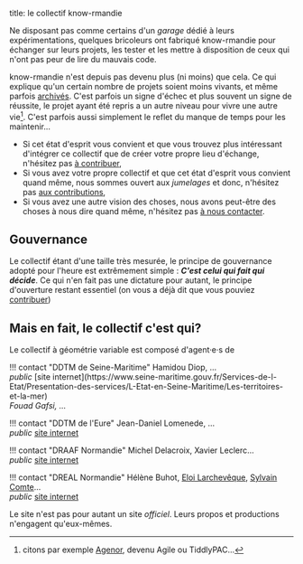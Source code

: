 title: le collectif know-rmandie

Ne disposant pas comme certains d'un _garage_ dédié à leurs expérimentations, quelques bricoleurs ont fabriqué know-rmandie pour échanger sur leurs projets, les tester et les mettre à disposition de ceux qui n'ont pas peur de lire du mauvais code.

know-rmandie n'est depuis pas devenu plus (ni moins) que cela. Ce qui explique qu'un certain nombre de projets soient moins vivants, et même parfois [archivés](../archives/index.md). C'est parfois un signe d'échec et plus souvent un signe de réussite, le projet ayant été repris a un autre niveau pour vivre une autre vie[^x]. C'est parfois aussi simplement le reflet du manque de temps pour les maintenir...

* Si cet état d'esprit vous convient et que vous trouvez plus intéressant d'intégrer ce collectif que de créer votre propre lieu d'échange, n'hésitez pas [à contribuer](./contribuer.md),
* Si vous avez votre propre collectif et que cet état d'esprit vous convient quand même, nous sommes ouvert aux _jumelages_ et donc, n'hésitez pas [aux contributions](./contribuer.md),
* Si vous avez une autre vision des choses, nous avons peut-être des choses à nous dire quand même, n'hésitez pas [à nous contacter](./contribuer.md).

## Gouvernance

Le collectif étant d'une taille très mesurée, le principe de gouvernance adopté pour l'heure est extrêmement simple : **_C'est celui qui fait qui décide_**. Ce qui n'en fait pas une dictature pour autant, le principe d'ouverture restant essentiel (on vous a déjà dit que vous pouviez [contribuer](./contribuer.md))

## Mais en fait, le collectif c'est qui?

Le collectif à géométrie variable est composé d'agent·e·s de

<div markdown="1" class="three cols">
!!! contact "DDTM de Seine-Maritime"
    Hamidou Diop, ...<br/>
    <i class="m-icons">public</i> [site internet](https://www.seine-maritime.gouv.fr/Services-de-l-Etat/Presentation-des-services/L-Etat-en-Seine-Maritime/Les-territoires-et-la-mer)<br/>
    <i>Fouad Gafsi, ...</i>

!!! contact "DDTM de l'Eure"
    Jean-Daniel Lomenede, ...<br/>
    <i class="m-icons">public</i> [site internet](http://www.eure.gouv.fr/Services-de-l-Etat/Agriculture-environnement-amenagement-et-logement/La-direction-departementale-des-territoires-et-de-la-mer-D.D.T.M/Coordonnees-et-plans-d-acces)

!!! contact "DRAAF Normandie"
    Michel Delacroix, Xavier Leclerc...<br/>
    <i class="m-icons">public</i> [site internet](https://draaf.normandie.agriculture.gouv.fr)

!!! contact "DREAL Normandie"
    Hélène Buhot, [Eloi Larchevêque][Eloi2Rouen], [Sylvain Comte][sycom]...<br/>
    <i class="m-icons">public</i> [site internet](https://normandie.developpement-durable.gouv.fr)

</div>

Le site n'est pas pour autant un site _officiel_. Leurs propos et productions n'engagent qu'eux-mêmes.

[^x]: citons par exemple [Agenor](../../archives/AGENor/), devenu Agile ou TiddlyPAC...

[sycom]: https://gitlab.com/sycom
[Eloi2Rouen]: https://gitlab.com/Eloi2Rouen

